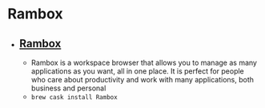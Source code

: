 # Rambox
- [Rambox](https://rambox.pro/)
  - 
  - Rambox is a workspace browser that allows you to manage as many applications as you want, all in one place. It is perfect for people who care about productivity and work with many applications, both business and personal
  - `brew cask install Rambox`
